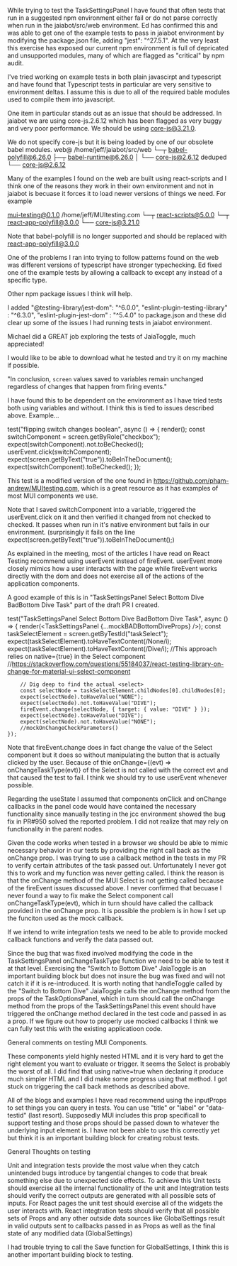 
While trying to test the TaskSettingsPanel I have found that often tests that run in a suggested npm environment either fail or do not parse correctly when run in the jaiabot/src/web environment.  Ed has confirmed this and was able to get one of the example tests to pass in jaiabot environment by modifying the package.json file, adding "jest": "^27.5.1".  At the very least this exercise has exposed our current npm environment is full of depricated and unsupported modules, many of which are flagged as "critical" by npm audit.

I've tried working on example tests in both plain javascirpt and typescript and have found that Typescript tests in particular are very sensitive to environment deltas.  I assume this is due to all of the required bable modules used to compile them into javascript.  

One item in particular stands out as an issue that should be addressed.  In jaiabot we are using core-js.2.6.12 which has been flagged as very buggy and very poor performance.  We should be using 
core-js@3.21.0.

We do not specify core-js but it is being loaded by one of our obsolete babel modules.
web@ /home/jeff/jaiabot/src/web
└─┬ babel-polyfill@6.26.0
  ├─┬ babel-runtime@6.26.0
  │ └── core-js@2.6.12 deduped
  └── core-js@2.6.12

Many of the examples I found on the web are built using react-scripts and I think one of the reasons they work in their own environment and not in jaiabot is becuase it forces it to load newer versions of things we need.  For example

mui-testing@0.1.0 /home/jeff/MUItesting.com
└─┬ react-scripts@5.0.0
  └─┬ react-app-polyfill@3.0.0
    └── core-js@3.21.0

Note that babel-polyfill is no longer supported and should be replaced with react-app-polyfill@3.0.0

One of the problems I ran into trying to follow patterns found on the web was different versions of typescript have stronger typechecking.  Ed fixed one of the example tests by allowing a callback to except any instead of a specific type.

Other npm package issues I think will help.

I added "@testing-library/jest-dom": "^6.0.0", "eslint-plugin-testing-library" : "^6.3.0",
"eslint-plugin-jest-dom" : "^5.4.0" to package.json and these did clear up some of the issues I had running tests in jaiabot environment.

Michael did a GREAT job exploring the tests of JaiaToggle, much appreciated!

I would like to be able to download what he tested and try it on my machine if possible.

"In conclusion, `screen` values saved to variables remain unchanged regardless of changes that happen from firing events."

I have found this to be dependent on the environment as I have tried tests both using variables and without.  I think this is tied to issues described above.  Example...

test("flipping switch changes boolean", async () => {
    render(<SwitchPage />);
    const switchComponent = screen.getByRole("checkbox");
    expect(switchComponent).not.toBeChecked();
    userEvent.click(switchComponent);
    expect(screen.getByText("true")).toBeInTheDocument();
    expect(switchComponent).toBeChecked();
});

This test is a modified version of the one found in https://github.com/pham-andrew/MUItesting.com, which is a great resource as it has examples of most MUI components we use.

Note that I saved switchComponent into a variable, triggered the userEvent.click on it and then verified it changed from not checked to checked.  It passes when run in it's native environment but fails in our environment. (surprisingly it fails on the line expect(screen.getByText("true")).toBeInTheDocument();)


As explained in the meeting, most of the articles I have read on React Testing recommend using userEvent instead of fireEvent.  userEvent more closely mimics how a user interacts with the page while fireEvent works directly with the dom and does not exercise all of the actions of the application components.

A good example of this is in "TaskSettingsPanel Select Bottom Dive BadBottom Dive Task" part of the draft PR I created.

   test("TaskSettingsPanel Select Bottom Dive BadBottom Dive Task", async () => {
        render(<TaskSettingsPanel {...mockBADBottomDiveProps} />);
        const taskSelectElement = screen.getByTestId("taskSelect");
        expect(taskSelectElement).toHaveTextContent(/None/i);
        expect(taskSelectElement).toHaveTextContent(/Dive/i);
        //This approach relies on native={true} in the Select component
        //https://stackoverflow.com/questions/55184037/react-testing-library-on-change-for-material-ui-select-component

        // Dig deep to find the actual <select>
        const selectNode = taskSelectElement.childNodes[0].childNodes[0];
        expect(selectNode).toHaveValue("NONE");
        expect(selectNode).not.toHaveValue("DIVE");
        fireEvent.change(selectNode, { target: { value: "DIVE" } });
        expect(selectNode).toHaveValue("DIVE");
        expect(selectNode).not.toHaveValue("NONE");
        //mockOnChangeCheckParameters()
    });

Note that fireEvent.change does in fact change the value of the Select component but it does so without manipulating the button that is actually clicked by the user.  Because of thie onChange={(evt) => onChangeTaskType(evt)} of the Select is not called with the correct evt and that caused the test to fail.  I think we should try to use userEvent whenever possible.

Regarding the useState I assumed that components onClick and onChange callbacks in the panel code would have contained the necessary functionality since manually testing in the jcc environment showed the bug fix in PR#950 solved the reported problem.  I did not realize that may rely on functionality in the parent nodes.

Given the code works when tested in a browser we should be able to mimic necessary behavior in our tests by providing the right call back as the onChange prop.  I was trying to use a callback method in the tests in my PR to verify certain attributes of the task passed out.  Unfortunately I never got this to work and my function was never getting called.  I think the reason is that the onChange method of the MUI Select is not getting called because of the fireEvent issues discussed above.  I never confirmed that becuase I never found a way to fix make the Select component call onChangeTaskType(evt), which in turn should have called the callback provided in the onChange prop.  It is possible the problem is in how I set up the funciton used as the mock callback.

If we intend to write integration tests we need to be able to provide mocked callback functions and verify the data passed out.  

Since the bug that was fixed involved modifying the code in the TaskSettingsPanel onChangeTaskType function we need to be able to test it at that level.  Exercising the "Switch to Bottom Dive" JaiaToggle is an important building block but does not insure the bug was fixed and will not catch it if it is re-introduced.  It is worth noting that handleToggle called by the "Switch to Bottom Dive" JaiaToggle calls the onChange method from the props of the TaskOptionsPanel, which in turn should call the onChange method from the props of the TaskSettingsPanel this event should have triggered the onChange method declared in the test code and passed in as a prop.  If we figure out how to properly use mocked callbacks I think we can fully test this with the existing applicatioon code.

General comments on testing MUI Components.

These components yield highly nested HTML and it is very hard to get the right element you want to evaluate or trigger.  It seems the Select is probably the worst of all.  I did find that using native=true when declaring it produce much simpler HTML and I did make some progress using that method.  I got stuck on triggering the call back methods as described above.

All of the blogs and examples I have read recommend using the inputProps to set things you can query in tests.  You can use "title" or "label" or "data-testid" (last resort).  Supposedly MUI includes this prop specificall to support testing and those props should be passed down to whatever the underlying input element is.  I have not been able to use this correctly yet but think it is an important building block for creating robust tests.

General Thoughts on testing

Unit and integration tests provide the most value when they catch unintended bugs introduce by tangential changes to code that break something else due to unexpected side effects.  To achieve this Unit tests should exercise all the internal functionality of the unit and Integtration tests should verify the correct outputs are generated with all possible sets of inputs.  For React pages the unit test should exercise all of the widgets the user interacts with.  React integtration tests should verify that all possible sets of Props and any other outside data sources like GlobalSettings result in valid outputs sent to callbacks passed in as Props as well as the final state of any modified data (GlobalSettings)

I had trouble trying to call the Save function for GlobalSettings, I think this is another important building block to testing.

